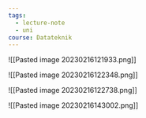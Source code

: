 ```yaml
---
tags:
  - lecture-note
  - uni
course: Datateknik
---
```

![[Pasted image 20230216121933.png]]

![[Pasted image 20230216122348.png]]

![[Pasted image 20230216122738.png]]

![[Pasted image 20230216143002.png]]